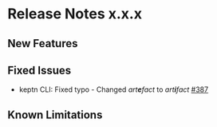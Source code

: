 # Release Notes x.x.x

## New Features

## Fixed Issues

- keptn CLI: Fixed typo - Changed _art**e**fact_ to _art**i**fact_ [#387](https://github.com/keptn/keptn/issues/387)

## Known Limitations
